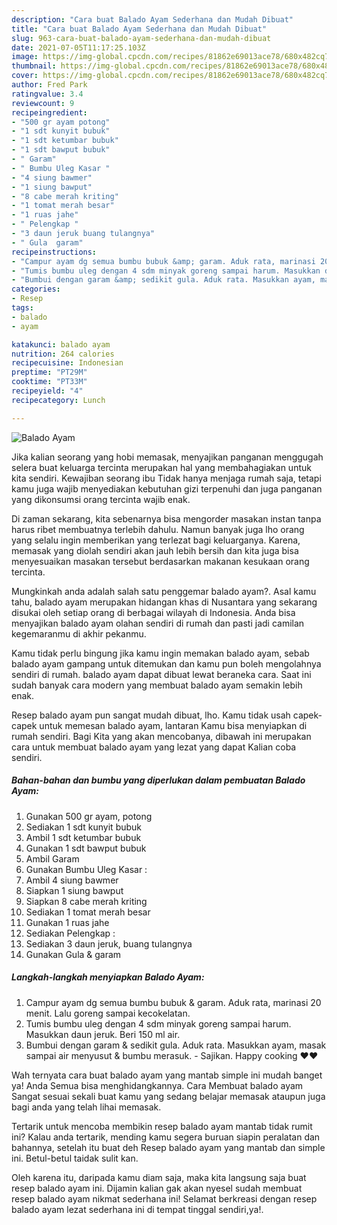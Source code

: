 ```yaml
---
description: "Cara buat Balado Ayam Sederhana dan Mudah Dibuat"
title: "Cara buat Balado Ayam Sederhana dan Mudah Dibuat"
slug: 963-cara-buat-balado-ayam-sederhana-dan-mudah-dibuat
date: 2021-07-05T11:17:25.103Z
image: https://img-global.cpcdn.com/recipes/81862e69013ace78/680x482cq70/balado-ayam-foto-resep-utama.jpg
thumbnail: https://img-global.cpcdn.com/recipes/81862e69013ace78/680x482cq70/balado-ayam-foto-resep-utama.jpg
cover: https://img-global.cpcdn.com/recipes/81862e69013ace78/680x482cq70/balado-ayam-foto-resep-utama.jpg
author: Fred Park
ratingvalue: 3.4
reviewcount: 9
recipeingredient:
- "500 gr ayam potong"
- "1 sdt kunyit bubuk"
- "1 sdt ketumbar bubuk"
- "1 sdt bawput bubuk"
- " Garam"
- " Bumbu Uleg Kasar "
- "4 siung bawmer"
- "1 siung bawput"
- "8 cabe merah kriting"
- "1 tomat merah besar"
- "1 ruas jahe"
- " Pelengkap "
- "3 daun jeruk buang tulangnya"
- " Gula  garam"
recipeinstructions:
- "Campur ayam dg semua bumbu bubuk &amp; garam. Aduk rata, marinasi 20 menit. Lalu goreng sampai kecokelatan."
- "Tumis bumbu uleg dengan 4 sdm minyak goreng sampai harum. Masukkan daun jeruk. Beri 150 ml air."
- "Bumbui dengan garam &amp; sedikit gula. Aduk rata. Masukkan ayam, masak sampai air menyusut &amp; bumbu merasuk. Sajikan. Happy cooking ❤❤"
categories:
- Resep
tags:
- balado
- ayam

katakunci: balado ayam 
nutrition: 264 calories
recipecuisine: Indonesian
preptime: "PT29M"
cooktime: "PT33M"
recipeyield: "4"
recipecategory: Lunch

---
```



![Balado Ayam](https://img-global.cpcdn.com/recipes/81862e69013ace78/680x482cq70/balado-ayam-foto-resep-utama.jpg)

Jika kalian seorang yang hobi memasak, menyajikan panganan menggugah selera buat keluarga tercinta merupakan hal yang membahagiakan untuk kita sendiri. Kewajiban seorang ibu Tidak hanya menjaga rumah saja, tetapi kamu juga wajib menyediakan kebutuhan gizi terpenuhi dan juga panganan yang dikonsumsi orang tercinta wajib enak.

Di zaman  sekarang, kita sebenarnya bisa mengorder masakan instan tanpa harus ribet membuatnya terlebih dahulu. Namun banyak juga lho orang yang selalu ingin memberikan yang terlezat bagi keluarganya. Karena, memasak yang diolah sendiri akan jauh lebih bersih dan kita juga bisa menyesuaikan masakan tersebut berdasarkan makanan kesukaan orang tercinta. 



Mungkinkah anda adalah salah satu penggemar balado ayam?. Asal kamu tahu, balado ayam merupakan hidangan khas di Nusantara yang sekarang disukai oleh setiap orang di berbagai wilayah di Indonesia. Anda bisa menyajikan balado ayam olahan sendiri di rumah dan pasti jadi camilan kegemaranmu di akhir pekanmu.

Kamu tidak perlu bingung jika kamu ingin memakan balado ayam, sebab balado ayam gampang untuk ditemukan dan kamu pun boleh mengolahnya sendiri di rumah. balado ayam dapat dibuat lewat beraneka cara. Saat ini sudah banyak cara modern yang membuat balado ayam semakin lebih enak.

Resep balado ayam pun sangat mudah dibuat, lho. Kamu tidak usah capek-capek untuk memesan balado ayam, lantaran Kamu bisa menyiapkan di rumah sendiri. Bagi Kita yang akan mencobanya, dibawah ini merupakan cara untuk membuat balado ayam yang lezat yang dapat Kalian coba sendiri.

<!--inarticleads1-->

##### Bahan-bahan dan bumbu yang diperlukan dalam pembuatan Balado Ayam:

1. Gunakan 500 gr ayam, potong
1. Sediakan 1 sdt kunyit bubuk
1. Ambil 1 sdt ketumbar bubuk
1. Gunakan 1 sdt bawput bubuk
1. Ambil  Garam
1. Gunakan  Bumbu Uleg Kasar :
1. Ambil 4 siung bawmer
1. Siapkan 1 siung bawput
1. Siapkan 8 cabe merah kriting
1. Sediakan 1 tomat merah besar
1. Gunakan 1 ruas jahe
1. Sediakan  Pelengkap :
1. Sediakan 3 daun jeruk, buang tulangnya
1. Gunakan  Gula &amp; garam




<!--inarticleads2-->

##### Langkah-langkah menyiapkan Balado Ayam:

1. Campur ayam dg semua bumbu bubuk &amp; garam. Aduk rata, marinasi 20 menit. Lalu goreng sampai kecokelatan.
1. Tumis bumbu uleg dengan 4 sdm minyak goreng sampai harum. Masukkan daun jeruk. Beri 150 ml air.
1. Bumbui dengan garam &amp; sedikit gula. Aduk rata. Masukkan ayam, masak sampai air menyusut &amp; bumbu merasuk. - Sajikan. Happy cooking ❤❤




Wah ternyata cara buat balado ayam yang mantab simple ini mudah banget ya! Anda Semua bisa menghidangkannya. Cara Membuat balado ayam Sangat sesuai sekali buat kamu yang sedang belajar memasak ataupun juga bagi anda yang telah lihai memasak.

Tertarik untuk mencoba membikin resep balado ayam mantab tidak rumit ini? Kalau anda tertarik, mending kamu segera buruan siapin peralatan dan bahannya, setelah itu buat deh Resep balado ayam yang mantab dan simple ini. Betul-betul taidak sulit kan. 

Oleh karena itu, daripada kamu diam saja, maka kita langsung saja buat resep balado ayam ini. Dijamin kalian gak akan nyesel sudah membuat resep balado ayam nikmat sederhana ini! Selamat berkreasi dengan resep balado ayam lezat sederhana ini di tempat tinggal sendiri,ya!.

